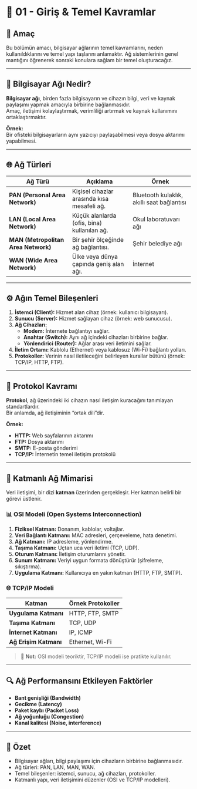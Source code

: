 # 📘 01 - Giriş & Temel Kavramlar

## 🎯 Amaç
Bu bölümün amacı, bilgisayar ağlarının temel kavramlarını, neden kullanıldıklarını ve temel yapı taşlarını anlamaktır. Ağ sistemlerinin genel mantığını öğrenerek sonraki konulara sağlam bir temel oluşturacağız.

---

## 🔹 Bilgisayar Ağı Nedir?

**Bilgisayar ağı**, birden fazla bilgisayarın ve cihazın bilgi, veri ve kaynak paylaşımı yapmak amacıyla birbirine bağlanmasıdır.  
Amaç, iletişimi kolaylaştırmak, verimliliği artırmak ve kaynak kullanımını ortaklaştırmaktır.

**Örnek:**  
Bir ofisteki bilgisayarların aynı yazıcıyı paylaşabilmesi veya dosya aktarımı yapabilmesi.

---

## 🌐 Ağ Türleri

| Ağ Türü | Açıklama | Örnek |
|----------|-----------|--------|
| **PAN (Personal Area Network)** | Kişisel cihazlar arasında kısa mesafeli ağ. | Bluetooth kulaklık, akıllı saat bağlantısı |
| **LAN (Local Area Network)** | Küçük alanlarda (ofis, bina) kullanılan ağ. | Okul laboratuvarı ağı |
| **MAN (Metropolitan Area Network)** | Bir şehir ölçeğinde ağ bağlantısı. | Şehir belediye ağı |
| **WAN (Wide Area Network)** | Ülke veya dünya çapında geniş alan ağı. | İnternet |

---

## ⚙️ Ağın Temel Bileşenleri

1. **İstemci (Client):** Hizmet alan cihaz (örnek: kullanıcı bilgisayarı).  
2. **Sunucu (Server):** Hizmet sağlayan cihaz (örnek: web sunucusu).  
3. **Ağ Cihazları:**
   - **Modem:** İnternete bağlantıyı sağlar.  
   - **Anahtar (Switch):** Aynı ağ içindeki cihazları birbirine bağlar.  
   - **Yönlendirici (Router):** Ağlar arası veri iletimini sağlar.  
4. **İletim Ortamı:** Kablolu (Ethernet) veya kablosuz (Wi-Fi) bağlantı yolları.  
5. **Protokoller:** Verinin nasıl iletileceğini belirleyen kurallar bütünü (örnek: TCP/IP, HTTP, FTP).

---
## 🔑 Protokol Kavramı

**Protokol**, ağ üzerindeki iki cihazın nasıl iletişim kuracağını tanımlayan standartlardır.  
Bir anlamda, ağ iletişiminin “ortak dili”dir.

**Örnek:**  
- **HTTP:** Web sayfalarının aktarımı  
- **FTP:** Dosya aktarımı  
- **SMTP:** E-posta gönderimi  
- **TCP/IP:** İnternetin temel iletişim protokolü  

---
## 🧩 Katmanlı Ağ Mimarisi

Veri iletişimi, bir dizi **katman** üzerinden gerçekleşir. Her katman belirli bir görevi üstlenir.

### 📊 OSI Modeli (Open Systems Interconnection)
1. **Fiziksel Katman:** Donanım, kablolar, voltajlar.  
2. **Veri Bağlantı Katmanı:** MAC adresleri, çerçeveleme, hata denetimi.  
3. **Ağ Katmanı:** IP adresleme, yönlendirme.  
4. **Taşıma Katmanı:** Uçtan uca veri iletimi (TCP, UDP).  
5. **Oturum Katmanı:** İletişim oturumlarını yönetir.  
6. **Sunum Katmanı:** Veriyi uygun formata dönüştürür (şifreleme, sıkıştırma).  
7. **Uygulama Katmanı:** Kullanıcıya en yakın katman (HTTP, FTP, SMTP).

### 🌐 TCP/IP Modeli
| Katman | Örnek Protokoller |
|--------|------------------|
| **Uygulama Katmanı** | HTTP, FTP, SMTP |
| **Taşıma Katmanı** | TCP, UDP |
| **İnternet Katmanı** | IP, ICMP |
| **Ağ Erişim Katmanı** | Ethernet, Wi-Fi |

> 🧠 **Not:** OSI modeli teoriktir, TCP/IP modeli ise pratikte kullanılır.

---

## 🔍 Ağ Performansını Etkileyen Faktörler

- **Bant genişliği (Bandwidth)**  
- **Gecikme (Latency)**  
- **Paket kaybı (Packet Loss)**  
- **Ağ yoğunluğu (Congestion)**  
- **Kanal kalitesi (Noise, interference)**  

---

## 📘 Özet

- Bilgisayar ağları, bilgi paylaşımı için cihazların birbirine bağlanmasıdır.  
- Ağ türleri: PAN, LAN, MAN, WAN.  
- Temel bileşenler: istemci, sunucu, ağ cihazları, protokoller.  
- Katmanlı yapı, veri iletişimini düzenler (OSI ve TCP/IP modelleri).  
